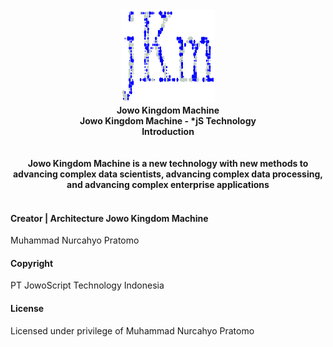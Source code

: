 <div align="center">
<a href="https://www.jowoscript.web.id/" target="_self">
<img src="iconJKM reguler.png" 
     title="Jowo Kingdom Machine - *jS Technology"
     alt="Jowo Kingdom Machine - *jS Technology"     
     height="150px" width="150px"></img>
</a>
</div>
<div align="center">
<strong>
	Jowo Kingdom Machine
</strong>
<br>
<strong>
	Jowo Kingdom Machine - *jS Technology
</strong>
<br>
<strong>
	Introduction
</strong>
</div>
<br><br>
<div align="center">
<strong>
	Jowo Kingdom Machine is a new technology with new methods to advancing complex data scientists, advancing complex data processing, and advancing complex enterprise applications
</strong>
</div>
<br>

#### Creator | Architecture Jowo Kingdom Machine
Muhammad Nurcahyo Pratomo

#### Copyright
PT JowoScript Technology Indonesia

#### License
Licensed under privilege of Muhammad Nurcahyo Pratomo
